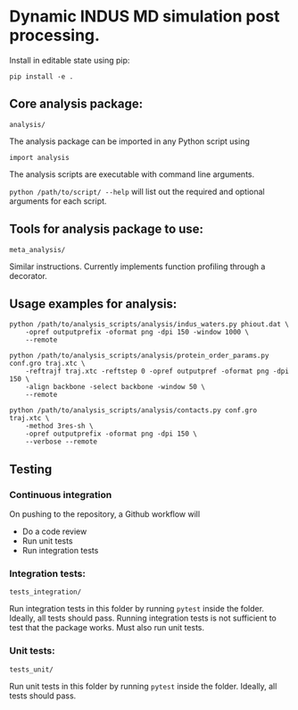# Dynamic INDUS MD simulation post processing.

Install in editable state using pip:

`pip install -e .`

## Core analysis package:
`analysis/`

The analysis package can be imported in any Python script using

`import analysis`

The analysis scripts are executable with command line arguments.

`python /path/to/script/ --help`
will list out the required and optional arguments for each script.

## Tools for analysis package to use:
`meta_analysis/`

Similar instructions. Currently implements function profiling through a decorator.

## Usage examples for analysis:

```
python /path/to/analysis_scripts/analysis/indus_waters.py phiout.dat \
    -opref outputprefix -oformat png -dpi 150 -window 1000 \
    --remote
```

```
python /path/to/analysis_scripts/analysis/protein_order_params.py conf.gro traj.xtc \
    -reftrajf traj.xtc -reftstep 0 -opref outputpref -oformat png -dpi 150 \
    -align backbone -select backbone -window 50 \
    --remote
```

```
python /path/to/analysis_scripts/analysis/contacts.py conf.gro traj.xtc \
    -method 3res-sh \
    -opref outputprefix -oformat png -dpi 150 \
    --verbose --remote
```

## Testing

### Continuous integration
On pushing to the repository, a Github workflow will
- Do a code review
- Run unit tests
- Run integration tests

### Integration tests:
`tests_integration/`

Run integration tests in this folder by running
`pytest`
inside the folder. Ideally, all tests should pass.
Running integration tests is not sufficient to test that the package works.
Must also run unit tests.

### Unit tests:
`tests_unit/`

Run unit tests in this folder by running
`pytest`
inside the folder. Ideally, all tests should pass.
